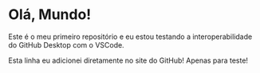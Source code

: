 # Olá, Mundo!
Este é o meu primeiro repositório e eu estou testando a interoperabilidade do GitHub Desktop com o VSCode.

Esta linha eu adicionei diretamente no site do GitHub! Apenas para teste!
